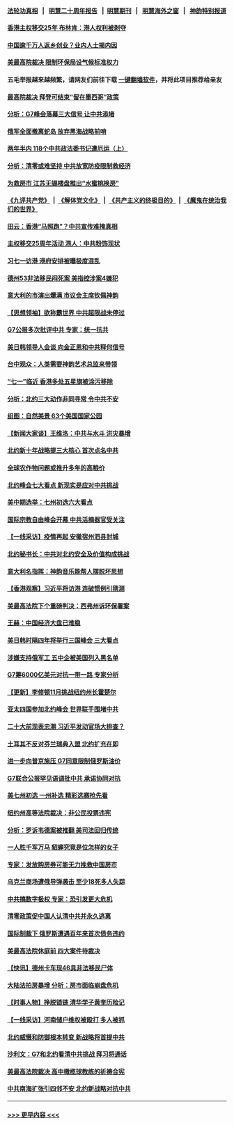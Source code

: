 #### [法轮功真相](https://github.com/gfw-breaker/truth/blob/master/README.md?t=0) &nbsp;&nbsp;|&nbsp;&nbsp; [明慧二十周年报告](https://github.com/gfw-breaker/mh-reports/blob/master/README.md?t=0) &nbsp;&nbsp;|&nbsp;&nbsp;[明慧期刊](https://github.com/gfw-breaker/mh-qikan) &nbsp;&nbsp;|&nbsp;&nbsp; [明慧海外之窗](https://github.com/gfw-breaker/mh-news/blob/master/README.md?t=0) &nbsp;&nbsp;|&nbsp;&nbsp; [神韵特别报道](https://github.com/gfw-breaker/mh-news/blob/master/shenyun.md?t=0)
#### [香港主权移交25年 布林肯：港人权利被剥夺](../pages/nf4514/n13770972.md?t=07011051) 
#### [中国逾千万人返乡创业？业内人士揭内因](../pages/nf4514/n13770780.md?t=07011051) 
#### [美最高院裁决 限制环保局设气候标准权力](../pages/nf4514/n13770868.md?t=07011051) 
#### 五毛举报越来越频繁，请网友们前往下载 [一键翻墙软件](https://github.com/gfw-breaker/ssr-accounts)，并将此项目推荐给亲友
#### [最高院裁决 拜登可结束“留在墨西哥”政策](../pages/nf4514/n13770877.md?t=07011051) 
#### [分析：G7峰会落幕三大信号 让中共添堵](../pages/nf4514/n13770331.md?t=07011051) 
#### [俄军全面撤离蛇岛 放弃黑海战略前哨](../pages/nf4514/n13770716.md?t=07011051) 
#### [两年半内 118个中共政法委书记遭厄运（上）](../pages/nf4514/n13763600.md?t=07011051) 
#### [分析：清零或难坚持 中共放宽防疫限制救经济](../pages/nf4514/n13770641.md?t=07011051) 
#### [为救房市 江苏无锡楼盘推出“水蜜桃换房”](../pages/nf4514/n13770456.md?t=07011051) 
#### [《九评共产党》](https://github.com/begood0513/9ping.md/blob/master/README.md) &nbsp;|&nbsp; [《解体党文化》](../../../../jtdwh.md/blob/master/README.md)  &nbsp;|&nbsp; [《共产主义的终极目的》](../../../../gczydzjmd.md/blob/master/README.md) &nbsp;|&nbsp; [《魔鬼在统治我们的世界》](../../../../mgztzwmdsj.md/blob/master/README.md) 
#### [田云：香港“马照跑”？中共宣传难掩真相](../pages/nf4514/n13770539.md?t=07011051) 
#### [主权移交25周年活动 港人：中共粉饰现状](../pages/nf4514/n13770525.md?t=07011051) 
#### [习七一访港 港府安排被曝极度混乱](../pages/nf4514/n13770319.md?t=07011051) 
#### [德州53非法移民闷死案 美指控涉案4嫌犯](../pages/nf4514/n13770349.md?t=07011051) 
#### [意大利的市演出爆满 市议会主席钦佩神韵](../pages/nf4514/n13770409.md?t=07011051) 
#### [【思想领袖】欲称霸世界 中共超限战未停过](../pages/nf4514/n13745142.md?t=07011051) 
#### [G7公报多次批评中共 专家：统一抗共](../pages/nf4514/n13770257.md?t=07011051) 
#### [美日韩领导人会谈 向金正恩和中共释何信号](../pages/nf4514/n13770127.md?t=07011051) 
#### [台中观众：人类需要神韵艺术总监来带领](../pages/nf4514/n13770122.md?t=07011051) 
#### [“七一”临近 香港多处五星旗被涂污移除](../pages/nf4514/n13770211.md?t=07011051) 
#### [分析：北约三大动作非同寻常 令中共不安](../pages/nf4514/n13770139.md?t=07011051) 
#### [组图：自然美景 63个美国国家公园](../pages/nf4514/n13769703.md?t=07011051) 
#### [【新闻大家谈】王维洛：中共与水斗 洪灾暴增](../pages/nf4514/n13769655.md?t=07011051) 
#### [北约新十年战略提三大核心 首次点名中共](../pages/nf4514/n13770147.md?t=07011051) 
#### [全球农作物问题或推升多年的高粮价](../pages/nf4514/n13769592.md?t=07011051) 
#### [北约峰会七大看点 新现实是应对中共挑战](../pages/nf4514/n13769989.md?t=07011051) 
#### [美中期选举：七州初选六大看点](../pages/nf4514/n13769936.md?t=07011051) 
#### [国际宗教自由峰会开幕 中共活摘器官受关注](../pages/nf4514/n13769995.md?t=07011051) 
#### [【一线采访】疫情再起 安徽宿州泗县封城](../pages/nf4514/n13769890.md?t=07011051) 
#### [北约秘书长：中共对北约安全及价值构成挑战](../pages/nf4514/n13769831.md?t=07011051) 
#### [意大利名指挥：神韵音乐能帮人摆脱坏思想](../pages/nf4514/n13769693.md?t=07011051) 
#### [【香港观察】习近平将访港 连破惯例引猜测](../pages/nf4514/n13769810.md?t=07011051) 
#### [美最高法院下个重磅判决：西弗州诉环保署案](../pages/nf4514/n13769362.md?t=07011051) 
#### [王赫：中国经济大盘已难稳](../pages/nf4514/n13769665.md?t=07011051) 
#### [美日韩时隔四年将举行三国峰会 三大看点](../pages/nf4514/n13769746.md?t=07011051) 
#### [涉嫌支持俄军工 五中企被美国列入黑名单](../pages/nf4514/n13769660.md?t=07011051) 
#### [G7筹6000亿美元对抗一带一路 专家分析](../pages/nf4514/n13769510.md?t=07011051) 
#### [【更新】李修顿11月挑战纽约州长霍楚尔](../pages/nf4514/n13769503.md?t=07011051) 
#### [亚太四国参加北约峰会 世界联手围堵中共](../pages/nf4514/n13769462.md?t=07011051) 
#### [二十大前现表忠潮 习近平发动官场大排查？](../pages/nf4514/n13769156.md?t=07011051) 
#### [土耳其不反对芬兰瑞典入盟 北约扩充在即](../pages/nf4514/n13769476.md?t=07011051) 
#### [进一步向普京施压 G7同意限制俄罗斯油价](../pages/nf4514/n13769361.md?t=07011051) 
#### [G7联合公报罕见语调批中共 承诺协同对抗](../pages/nf4514/n13769314.md?t=07011051) 
#### [美七州初选 一州补选 精彩选赛抢先看](../pages/nf4514/n13768724.md?t=07011051) 
#### [纽约州高等法院裁决：非公民投票违宪](../pages/nf4514/n13768925.md?t=07011051) 
#### [分析：罗诉韦德案被推翻 美司法回归传统](../pages/nf4514/n13768824.md?t=07011051) 
#### [一人胜千军万马 貂蝉究竟是位怎样的女子](../pages/nf4514/n13766054.md?t=07011051) 
#### [专家：发放购房券可能无力挽救中国房市](../pages/nf4514/n13769001.md?t=07011051) 
#### [乌克兰商场遭俄导弹袭击 至少18死多人失踪](../pages/nf4514/n13768836.md?t=07011051) 
#### [中共搞数字极权 专家：恐引发更大危机](../pages/nf4514/n13768798.md?t=07011051) 
#### [清零政策促中国人认清中共并永久逃离](../pages/nf4514/n13768710.md?t=07011051) 
#### [国际制裁下 俄罗斯遭遇百年来首次债务违约](../pages/nf4514/n13768692.md?t=07011051) 
#### [美最高法院休庭前 四大案件待裁决](../pages/nf4514/n13768668.md?t=07011051) 
#### [【快讯】德州卡车现46具非法移民尸体](../pages/nf4514/n13768826.md?t=07011051) 
#### [大陆法拍房暴增 分析：房市面临崩盘危机](../pages/nf4514/n13768591.md?t=07011051) 
#### [【时事人物】挣脱锁链 清华学子黄奎历险记](../pages/nf4514/n13767801.md?t=07011051) 
#### [【一线采访】河南储户维权被殴打 多人被抓](../pages/nf4514/n13768629.md?t=07011051) 
#### [北约威慑和防御根本转变 新战略将首提中共](../pages/nf4514/n13768665.md?t=07011051) 
#### [沙利文：G7和北约看清中共挑战 拜习将通话](../pages/nf4514/n13768652.md?t=07011051) 
#### [美最高法院裁决 高中橄榄球教练的祈祷合宪](../pages/nf4514/n13768604.md?t=07011051) 
#### [中共南海扩张引四邻不安 北约新战略对抗中共](../pages/nf4514/n13768632.md?t=07011051) 

----
#### [ >>> 更早内容 <<< ](../indexes/nf4514-earlier.md)
